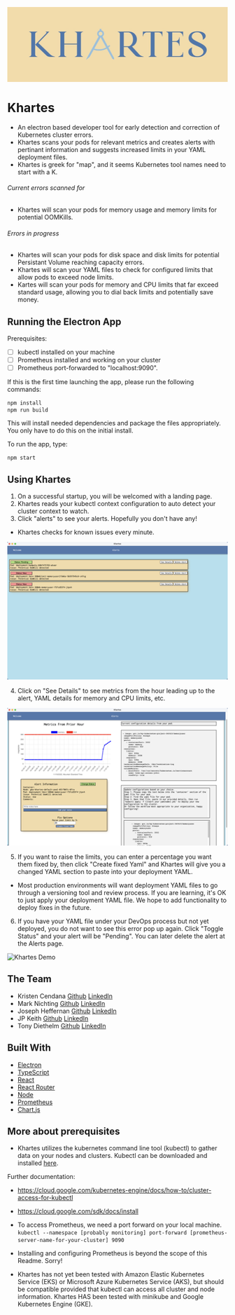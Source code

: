 
<!--
<p align="center">
  <img src="./client/assets/logo.png" alt="Logo" width="400"/>
</p>
-->

![Khartes Logo](./client/assets/logo.jpg)


# Khartes

- An electron based developer tool for early detection and correction of Kubernetes cluster errors.
- Khartes scans your pods for relevant metrics and creates alerts with pertinant information and suggests increased limits in your YAML deployment files.
- Khartes is greek for "map", and it seems Kubernetes tool names need to start with a K. 

###### Current errors scanned for

- Khartes will scan your pods for memory usage and memory limits for potential OOMKills.

###### Errors in progress

- Khartes will scan your pods for disk space and disk limits for potential Persistant Volume reaching capacity errors. 
- Khartes will scan your YAML files to check for configured limits that allow pods to exceed node limits.
- Kartes will scan your pods for memory and CPU limits that far exceed standard usage, allowing you to dial back limits and potentially save money. 


## Running the Electron App
Prerequisites:
- [ ] kubectl installed on your machine
- [ ] Prometheus installed and working on your cluster
- [ ] Prometheus port-forwarded to "localhost:9090". 

If this is the first time launching the app, please run the following commands:
```
npm install
npm run build
```

This will install needed dependencies and package the files appropriately. You only have to do this on the initial install. 

To run the app, type:
```
npm start
```

## Using Khartes
1. On a successful startup, you will be welcomed with a landing page.  
2. Khartes reads your kubectl context configuration to auto detect your cluster context to watch. 
3. Click "alerts" to see your alerts. Hopefully you don't have any!
  - Khartes checks for known issues every minute.

![Khartes alerts](./client/assets/alertsPage.png)

4. Click on "See Details" to see metrics from the hour leading up to the alert, YAML details for memory and CPU limits, etc. 

![Khartes alert details](./client/assets/visualizationPage.png)

5. If you want to raise the limits, you can enter a percentage you want them fixed by, then click "Create fixed Yaml" and Khartes will give you a changed YAML section to paste into your deployment YAML. 
 - Most production environments will want deployment YAML files to go through a versioning tool and review process. If you are learning, it's OK to just apply your deployment YAML file. We hope to add functionality to deploy fixes in the future.
6. If you have your YAML file under your DevOps process but not yet deployed, you do not want to see this error pop up again. Click "Toggle Status" and your alert will be "Pending". You can later delete the alert at the Alerts page. 


![Khartes Demo](./client/assets/KhartesDemo.png)


## The Team
- Kristen Cendana       [Github](https://github.com/kristencendana) [LinkedIn](https://www.linkedin.com/in/kristenabby/)
- Mark Nichting         [Github](https://github.com/omahomie1) [LinkedIn](https://www.linkedin.com/in/mark-nichting/)
- Joseph Heffernan      [Github](https://github.com/interim17) [LinkedIn](https://www.linkedin.com/in/joseph-heffernan/)
- JP Keith              [Github](https://github.com/JPKeith15) [LinkedIn](https://www.linkedin.com/in/jpkeith/)
- Tony Diethelm         [Github](https://github.com/tonydiethelm) [LinkedIn](https://www.linkedin.com/in/tonydiethelm/)


## Built With

- [Electron](https://www.electronjs.org/)
- [TypeScript](https://www.typescriptlang.org/)
- [React](https://reactjs.org/)
- [React Router](https://reactrouter.com/)
- [Node](https://nodejs.org/)
- [Prometheus](https://prometheus.io/)
- [Chart.js](https://www.chartjs.org/)


## More about prerequisites
- Khartes utilizes the kubernetes command line tool (kubectl) to gather data on your nodes and clusters. Kubectl can be downloaded and installed [here](https://kubernetes.io/docs/tasks/tools/).

Further documentation:
- https://cloud.google.com/kubernetes-engine/docs/how-to/cluster-access-for-kubectl
- https://cloud.google.com/sdk/docs/install

- To access Prometheus, we need a port forward on your local machine.
```kubectl --namespace [probably monitoring] port-forward [prometheus-server-name-for-your-cluster] 9090```

- Installing and configuring Prometheus is beyond the scope of this Readme. Sorry!

- Khartes has not yet been tested with Amazon Elastic Kubernetes Service (EKS) or Microsoft Azure Kubernetes Service (AKS), but should be compatible provided that kubectl can access all cluster and node information. Khartes HAS been tested with minikube and Google Kubernetes Engine (GKE).

